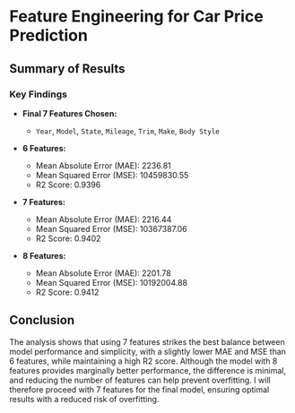 # Feature Engineering for Car Price Prediction

## Summary of Results

### Key Findings

- **Final 7 Features Chosen:**
  - `Year`, `Model`, `State`, `Mileage`, `Trim`, `Make`, `Body Style`

- **6 Features:**
  - Mean Absolute Error (MAE): 2236.81
  - Mean Squared Error (MSE): 10459830.55
  - R2 Score: 0.9396

- **7 Features:**
  - Mean Absolute Error (MAE): 2216.44
  - Mean Squared Error (MSE): 10367387.06
  - R2 Score: 0.9402

- **8 Features:**
  - Mean Absolute Error (MAE): 2201.78
  - Mean Squared Error (MSE): 10192004.88
  - R2 Score: 0.9412

## Conclusion

The analysis shows that using 7 features strikes the best balance between model performance and simplicity, with a slightly lower MAE and MSE than 6 features, while maintaining a high R2 score. Although the model with 8 features provides marginally better performance, the difference is minimal, and reducing the number of features can help prevent overfitting. I will therefore proceed with 7 features for the final model, ensuring optimal results with a reduced risk of overfitting.
